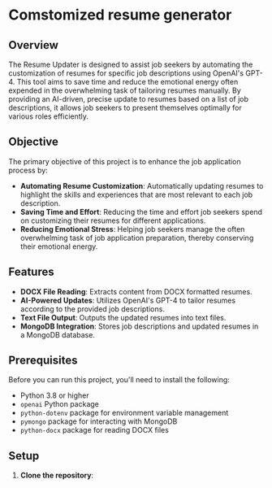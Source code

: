 # Comstomized resume generator

## Overview
The Resume Updater is designed to assist job seekers by automating the customization of resumes for specific job descriptions using OpenAI's GPT-4. This tool aims to save time and reduce the emotional energy often expended in the overwhelming task of tailoring resumes manually. By providing an AI-driven, precise update to resumes based on a list of job descriptions, it allows job seekers to present themselves optimally for various roles efficiently.

## Objective
The primary objective of this project is to enhance the job application process by:
- **Automating Resume Customization**: Automatically updating resumes to highlight the skills and experiences that are most relevant to each job description.
- **Saving Time and Effort**: Reducing the time and effort job seekers spend on customizing their resumes for different applications.
- **Reducing Emotional Stress**: Helping job seekers manage the often overwhelming task of job application preparation, thereby conserving their emotional energy.

## Features
- **DOCX File Reading**: Extracts content from DOCX formatted resumes.
- **AI-Powered Updates**: Utilizes OpenAI's GPT-4 to tailor resumes according to the provided job descriptions.
- **Text File Output**: Outputs the updated resumes into text files.
- **MongoDB Integration**: Stores job descriptions and updated resumes in a MongoDB database.

## Prerequisites
Before you can run this project, you'll need to install the following:
- Python 3.8 or higher
- `openai` Python package
- `python-dotenv` package for environment variable management
- `pymongo` package for interacting with MongoDB
- `python-docx` package for reading DOCX files

## Setup
1. **Clone the repository**:
